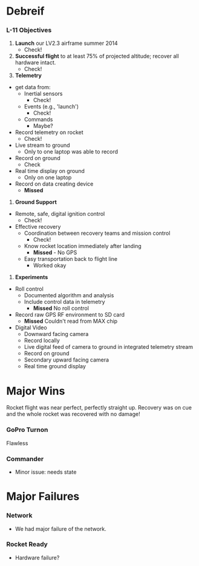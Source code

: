 # Debreif

### L-11 Objectives

 1. **Launch** our LV2.3 airframe summer 2014
    - Check!
 1. **Successful flight** to at least 75% of projected altitude; recover all hardware intact.
    - Check!
 1. **Telemetry**
   - get data from:
      - Inertial sensors
          - Check!
      - Events (e.g., 'launch')
          - Check!
      - Commands
          - Maybe?
   - Record telemetry on rocket
      - Check!
   - Live stream to ground
      - Only to one laptop was able to record
   - Record on ground
      - Check
   - Real time display on ground
      - Only on one laptop
   - Record on data creating device
      - **Missed**
 1. **Ground Support**
   - Remote, safe, digital ignition control
      - Check!
   - Effective recovery
      - Coordination between recovery teams and mission control
         - Check!
      - Know rocket location immediately after landing
         - **Missed** - No GPS
      - Easy transportation back to flight line
         - Worked okay
 1. **Experiments**
   - Roll control
      - Documented algorithm and analysis
      - Include control data in telemetry
        - **Missed** No roll control
   - Record raw GPS RF environment to SD card
        - **Missed** Couldn't read from MAX chip
   - Digital Video
      - Downward facing camera
      - Record locally
      - Live digital feed of camera to ground in integrated telemetry stream
      - Record on ground
      - Secondary upward facing camera
      - Real time ground display

# Major Wins

Rocket flight was near perfect, perfectly straight up. Recovery was on cue and the whole rocket was recovered with no damage!

### GoPro Turnon

Flawless

### Commander

 - Minor issue: needs state

# Major Failures

### Network

 - We had major failure of the network.

### Rocket Ready

 - Hardware failure?
